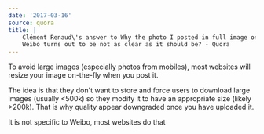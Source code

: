 ```yaml
---
date: '2017-03-16'
source: quora
title: |
    Clément Renaud\'s answer to Why the photo I posted in full image on sina
    Weibo turns out to be not as clear as it should be? - Quora
---
```


To avoid large images (especially photos from mobiles), most websites
will resize your image on-the-fly when you post it.

The idea is that they don't want to store and force users to download
large images (usually \<500k) so they modify it to have an appropriate
size (likely \>200k). That is why quality appear downgraded once you
have uploaded it.

It is not specific to Weibo, most websites do that
